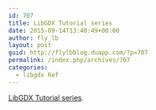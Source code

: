 ```yaml
---
id: 707
title: LibGDX Tutorial series
date: 2015-09-14T13:40:49+00:00
author: fly_lb
layout: post
guid: http://flylbblog.duapp.com/?p=707
permalink: /index.php/archives/707
categories:
  - libgdx Ref
---
```

[LibGDX Tutorial series](http://www.gamefromscratch.com/page/LibGDX-Tutorial-series.aspx).